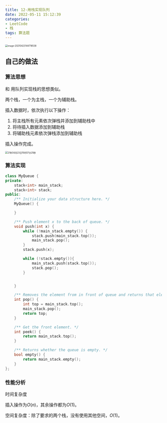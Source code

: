 ```yaml
---
title: 12-用栈实现队列
date: 2022-05-11 15:12:39
categories: 
- LeetCode
- 栈
tags: 算法题
---
```




<img src="https://crayon-1302863897.cos.ap-beijing.myqcloud.com/image/image-20210423144716538.png" alt="image-20210423144716538" style="zoom:50%;" />



## 自己的做法

### 算法思想

和 用队列实现栈的思想类似。

两个栈，一个为主栈，一个为辅助栈。

插入数据时，依次执行以下操作：

1. 将主栈所有元素依次弹栈并添加到辅助栈中
2. 将待插入数据添加到辅助栈
3. 将辅助栈元素依次弹栈添加到辅助栈

插入操作完成。

<img src="https://crayon-1302863897.cos.ap-beijing.myqcloud.com/image/21年04月23日15时07分25秒.gif" alt="21年04月23日15时07分25秒" style="zoom:50%;" />

### 算法实现

```c++
class MyQueue {
private:
    stack<int> main_stack;
    stack<int> stack;
public:
    /** Initialize your data structure here. */
    MyQueue() {

    }

    /** Push element x to the back of queue. */
    void push(int x) {
        while (!main_stack.empty()) {
            stack.push(main_stack.top());
            main_stack.pop();
        }
        stack.push(x);

        while (!stack.empty()){
            main_stack.push(stack.top());
            stack.pop();
        }


    }

    /** Removes the element from in front of queue and returns that element. */
    int pop() {
        int top = main_stack.top();
        main_stack.pop();
        return top;
    }

    /** Get the front element. */
    int peek() {
        return main_stack.top();
    }

    /** Returns whether the queue is empty. */
    bool empty() {
        return main_stack.empty();
    }
};
```



### 性能分析

时间复杂度

插入操作为$O(n)$，其余操作都为$O(1)$。

空间复杂度：除了要求的两个栈，没有使用其他空间，$O(1)$。
